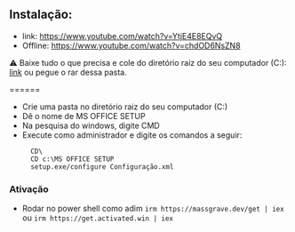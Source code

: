 ## Instalação: 
- link: https://www.youtube.com/watch?v=YtjE4E8EQvQ
- Offline: https://www.youtube.com/watch?v=chdOD6NsZN8
  
⚠️ Baixe tudo o que precisa e cole do diretório raíz do seu computador (C:\): [link](https://www.mediafire.com/file/ym0njotv4ymf33o/MS_Office_Setup.rar/file) ou pegue o rar dessa pasta.

======

- Crie uma pasta no diretório raiz do seu computador (C:\) 
- Dê o nome de MS OFFICE SETUP
- Na pesquisa do windows, digite CMD
- Execute como administrador e digite os comandos a seguir:
  ```
    CD\
    CD c:\MS OFFICE SETUP
    setup.exe/configure Configuração.xml
  ```
### Ativação 

- Rodar no power shell como adim ```irm https://massgrave.dev/get | iex``` ou ```irm https://get.activated.win | iex```
